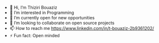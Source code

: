 - 👋 Hi, I’m Thiziri Bouaziz
- 👀 I’m interested in Programming
- 🌱 I’m currently open for new opportunities
- 💞️ I’m looking to collaborate on open source projects
- 📫 How to reach me https://www.linkedin.com/in/t-bouaziz-2b9361202/
- ⚡ Fun fact: Open minded

<!---
thiziribouaziz/thiziribouaziz is a ✨ special ✨ repository because its `README.md` (this file) appears on your GitHub profile.
You can click the Preview link to take a look at your changes.
--->
